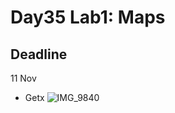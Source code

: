 # Day35 Lab1: Maps


## Deadline
11 Nov
- Getx ![IMG_9840](https://user-images.githubusercontent.com/91421012/208846432-8cd4f10f-9990-471e-a162-e66b5d5cdaa1.jpg)
